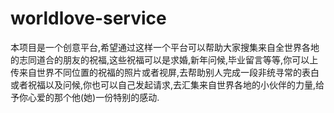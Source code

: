 # worldlove-service

本项目是一个创意平台,希望通过这样一个平台可以帮助大家搜集来自全世界各地的志同道合的朋友的祝福,这些祝福可以是求婚,新年问候,毕业留言等等,你可以上传来自世界不同位置的祝福的照片或者视屏,去帮助别人完成一段非统寻常的表白或者祝福以及问候,你也可以自己发起请求,去汇集来自世界各地的小伙伴的力量,给予你心爱的那个他(她)一份特别的感动.
